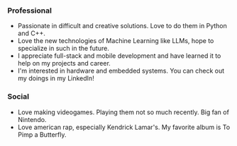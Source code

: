 ### Professional
- Passionate in difficult and creative solutions. Love to do them in Python and C++.
- Love the new technologies of Machine Learning like LLMs, hope to specialize in such in the future.
- I appreciate full-stack and mobile development and have learned it to help on my projects and career.
- I'm interested in hardware and embedded systems. You can check out my doings in my LinkedIn!

### Social
- Love making videogames. Playing them not so much recently. Big fan of Nintendo.
- Love american rap, especially Kendrick Lamar's. My favorite album is To Pimp a Butterfly.
